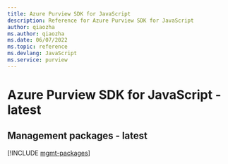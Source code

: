 ```yaml
---
title: Azure Purview SDK for JavaScript
description: Reference for Azure Purview SDK for JavaScript
author: qiaozha
ms.author: qiaozha
ms.date: 06/07/2022
ms.topic: reference
ms.devlang: JavaScript
ms.service: purview
---
```

# Azure Purview SDK for JavaScript - latest
## Management packages - latest
[!INCLUDE [mgmt-packages](purview-mgmt-index.md)]
